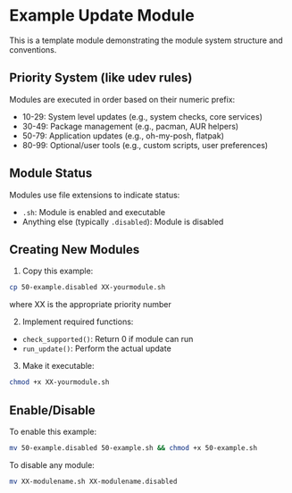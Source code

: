 # Example Update Module

This is a template module demonstrating the module system structure and conventions.

## Priority System (like udev rules)

Modules are executed in order based on their numeric prefix:
- 10-29: System level updates (e.g., system checks, core services)
- 30-49: Package management (e.g., pacman, AUR helpers)
- 50-79: Application updates (e.g., oh-my-posh, flatpak)
- 80-99: Optional/user tools (e.g., custom scripts, user preferences)

## Module Status

Modules use file extensions to indicate status:
- `.sh`: Module is enabled and executable
- Anything else (typically `.disabled`): Module is disabled

## Creating New Modules

1. Copy this example:
```bash
cp 50-example.disabled XX-yourmodule.sh
```
where XX is the appropriate priority number

2. Implement required functions:
- `check_supported()`: Return 0 if module can run
- `run_update()`: Perform the actual update

3. Make it executable:
```bash
chmod +x XX-yourmodule.sh
```

## Enable/Disable

To enable this example:
```bash
mv 50-example.disabled 50-example.sh && chmod +x 50-example.sh
```

To disable any module:
```bash
mv XX-modulename.sh XX-modulename.disabled
